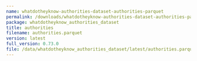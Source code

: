 ```yaml
---
name: whatdotheyknow-authorities-dataset-authorities-parquet
permalink: /downloads/whatdotheyknow-authorities-dataset-authorities-parquet/latest
package: whatdotheyknow_authorities_dataset
title: authorities
filename: authorities.parquet
version: latest
full_version: 0.73.0
file: /data/whatdotheyknow_authorities_dataset/latest/authorities.parquet
---
```

